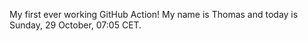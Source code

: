 My first ever working GitHub Action!
My name is Thomas and today is Sunday, 29 October, 07:05 CET. 
